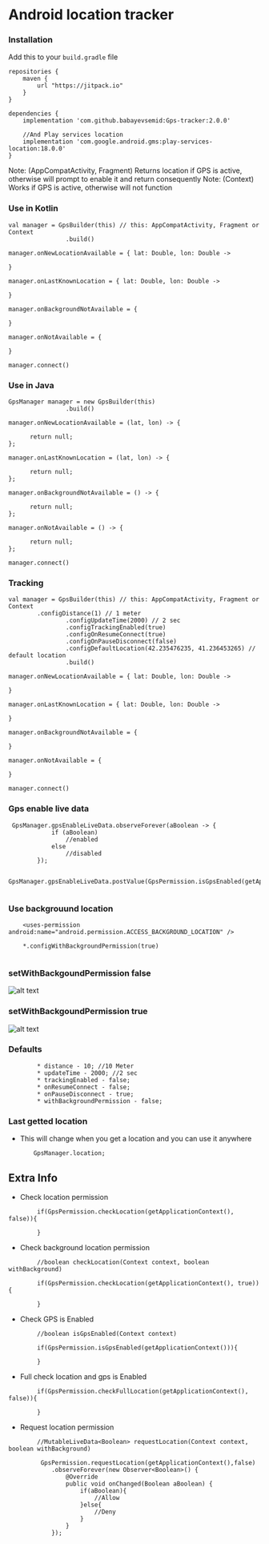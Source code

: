 # Android location tracker

### Installation

Add this to your ```build.gradle``` file

```
repositories {
    maven {
        url "https://jitpack.io"
    }
}

dependencies {
    implementation 'com.github.babayevsemid:Gps-tracker:2.0.0'
    
    //And Play services location
    implementation 'com.google.android.gms:play-services-location:18.0.0'
}
```

Note: (AppCompatActivity, Fragment) Returns location if GPS is active, otherwise will prompt to enable it and return consequently
Note: (Context) Works if GPS is active, otherwise will not function

### Use in Kotlin
 
```
val manager = GpsBuilder(this) // this: AppCompatActivity, Fragment or Context
                .build()

manager.onNewLocationAvailable = { lat: Double, lon: Double ->
    
}

manager.onLastKnownLocation = { lat: Double, lon: Double ->
    
}

manager.onBackgroundNotAvailable = {
            
}

manager.onNotAvailable = {
     
}

manager.connect()
```

### Use in Java

```
GpsManager manager = new GpsBuilder(this)
                .build()

manager.onNewLocationAvailable = (lat, lon) -> {
           
      return null;
};

manager.onLastKnownLocation = (lat, lon) -> {
          
      return null;
};

manager.onBackgroundNotAvailable = () -> {

      return null;
};

manager.onNotAvailable = () -> {

      return null;
};

manager.connect()
```

### Tracking
 
```
val manager = GpsBuilder(this) // this: AppCompatActivity, Fragment or Context
		.configDistance(1) // 1 meter
                .configUpdateTime(2000) // 2 sec
                .configTrackingEnabled(true)
                .configOnResumeConnect(true)
                .configOnPauseDisconnect(false)
                .configDefaultLocation(42.235476235, 41.236453265) // default location
                .build()

manager.onNewLocationAvailable = { lat: Double, lon: Double ->
    
}

manager.onLastKnownLocation = { lat: Double, lon: Double ->
    
}

manager.onBackgroundNotAvailable = {
            
}

manager.onNotAvailable = {
     
}

manager.connect()
```

### Gps enable live data

```
 GpsManager.gpsEnableLiveData.observeForever(aBoolean -> {
            if (aBoolean)
                //enabled
            else
                //disabled
        });
        
 GpsManager.gpsEnableLiveData.postValue(GpsPermission.isGpsEnabled(getApplicationContext()));
        
```
### Use backgrouund location

```
    <uses-permission android:name="android.permission.ACCESS_BACKGROUND_LOCATION" />
    
    *.configWithBackgroundPermission(true)
    
```

### setWithBackgoundPermission false

![alt text](screenshots/simple.gif?raw=true)
 
### setWithBackgoundPermission true

![alt text](screenshots/all_time.gif?raw=true)


### Defaults
```
        * distance - 10; //10 Meter
        * updateTime - 2000; //2 sec
        * trackingEnabled - false;
        * onResumeConnect - false;
        * onPauseDisconnect - true;
        * withBackgroundPermission - false;
```

### Last getted location

* This will change when you get a location and you can use it anywhere
       
```
       GpsManager.location;
```
 
 
## Extra Info

* Check location permission
```
        if(GpsPermission.checkLocation(getApplicationContext(), false)){
            
        }
```
            
* Check background location permission
```
        //boolean checkLocation(Context context, boolean withBackground)

        if(GpsPermission.checkLocation(getApplicationContext(), true)){
            
        }
```
            
* Check GPS is Enabled
```
        //boolean isGpsEnabled(Context context)
            
        if(GpsPermission.isGpsEnabled(getApplicationContext())){
            
        }
```
         
* Full check location and gps is Enabled
```         
        if(GpsPermission.checkFullLocation(getApplicationContext(), false)){
            
        }
```
    
* Request location permission
``` 
        //MutableLiveData<Boolean> requestLocation(Context context, boolean withBackground)

         GpsPermission.requestLocation(getApplicationContext(),false)
            .observeForever(new Observer<Boolean>() {
                @Override
                public void onChanged(Boolean aBoolean) {
                    if(aBoolean){
                        //Allow
                    }else{
                        //Deny
                    }
                }
            });
```
